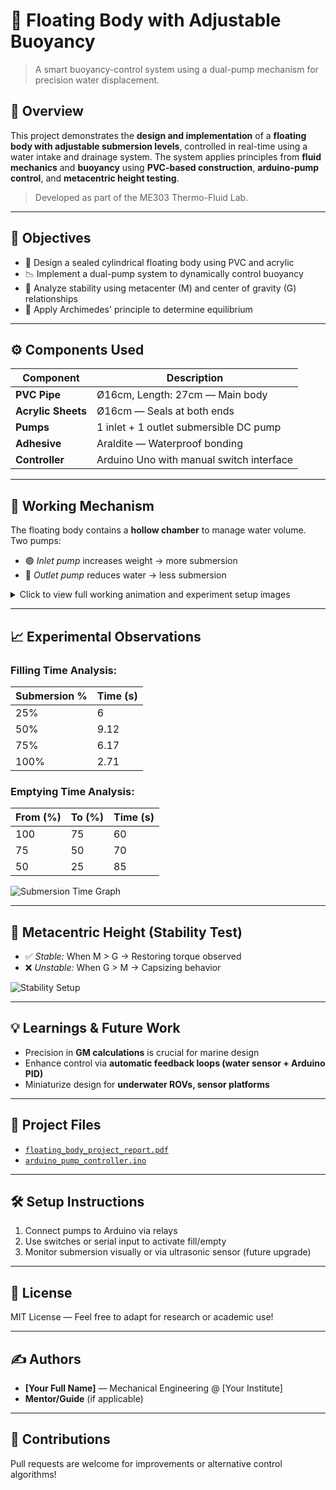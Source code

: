 # 🛶 Floating Body with Adjustable Buoyancy

> A smart buoyancy-control system using a dual-pump mechanism for precision water displacement.

## 📌 Overview

This project demonstrates the **design and implementation** of a **floating body with adjustable submersion levels**, controlled in real-time using a water intake and drainage system. The system applies principles from **fluid mechanics** and **buoyancy** using **PVC-based construction**, **arduino-pump control**, and **metacentric height testing**.

> Developed as part of the ME303 Thermo-Fluid Lab.

---

## 🎯 Objectives

- 🔧 Design a sealed cylindrical floating body using PVC and acrylic
- 📉 Implement a dual-pump system to dynamically control buoyancy
- 🧪 Analyze stability using metacenter (M) and center of gravity (G) relationships
- 🧠 Apply Archimedes' principle to determine equilibrium

---

## ⚙️ Components Used

| Component        | Description                                      |
|------------------|--------------------------------------------------|
| **PVC Pipe**     | Ø16cm, Length: 27cm — Main body                  |
| **Acrylic Sheets** | Ø16cm — Seals at both ends                     |
| **Pumps**        | 1 inlet + 1 outlet submersible DC pump           |
| **Adhesive**     | Araldite — Waterproof bonding                    |
| **Controller**   | Arduino Uno with manual switch interface         |

---

## 🔬 Working Mechanism

The floating body contains a **hollow chamber** to manage water volume. Two pumps:
- 🟢 *Inlet pump* increases weight → more submersion
- 🔴 *Outlet pump* reduces water → less submersion

<details>
<summary>Click to view full working animation and experiment setup images</summary>

![Design Diagram](docs/design_diagram.png)  
![Full Setup](media/full_setup_photo.jpg)  
![Working Mechanism](docs/working_mechanism.gif)

</details>

---

## 📈 Experimental Observations

### Filling Time Analysis:

| Submersion % | Time (s) |
|--------------|----------|
| 25%          | 6        |
| 50%          | 9.12     |
| 75%          | 6.17     |
| 100%         | 2.71     |

### Emptying Time Analysis:

| From (%) | To (%) | Time (s) |
|----------|--------|----------|
| 100      | 75     | 60       |
| 75       | 50     | 70       |
| 50       | 25     | 85       |

![Submersion Time Graph](media/submersion_graphs.png)

---

## 📐 Metacentric Height (Stability Test)

- ✅ *Stable:* When M > G → Restoring torque observed
- ❌ *Unstable:* When G > M → Capsizing behavior

![Stability Setup](media/metacentric_experiment.png)

---

## 💡 Learnings & Future Work

- Precision in **GM calculations** is crucial for marine design
- Enhance control via **automatic feedback loops (water sensor + Arduino PID)**
- Miniaturize design for **underwater ROVs, sensor platforms**

---

## 📁 Project Files

- [`floating_body_project_report.pdf`](report/floating_body_project_report.pdf)
- [`arduino_pump_controller.ino`](src/arduino_pump_controller.ino)

---

## 🛠️ Setup Instructions

1. Connect pumps to Arduino via relays
2. Use switches or serial input to activate fill/empty
3. Monitor submersion visually or via ultrasonic sensor (future upgrade)

---

## 📜 License

MIT License — Feel free to adapt for research or academic use!

---

## ✍️ Authors

- **[Your Full Name]** — Mechanical Engineering @ [Your Institute]
- **Mentor/Guide** (if applicable)

---

## 🤝 Contributions

Pull requests are welcome for improvements or alternative control algorithms!

